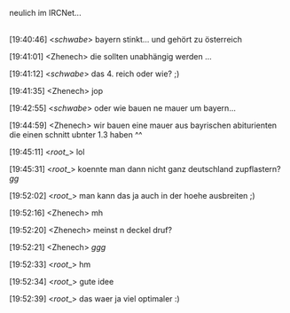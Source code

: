 <html><body><p>neulich im IRCNet...<br>

<br>

[19:40:46] &lt;_schwabe_&gt; bayern stinkt... und gehört zu österreich<br>

[19:41:01] &lt;Zhenech&gt; die sollten unabhängig werden ...<br>

[19:41:12] &lt;_schwabe_&gt; das 4. reich oder wie? ;)<br>

[19:41:35] &lt;Zhenech&gt; jop<br>

[19:42:55] &lt;_schwabe_&gt; oder wie bauen ne mauer um bayern...<br>

[19:44:59] &lt;Zhenech&gt; wir bauen eine mauer aus bayrischen abiturienten die einen schnitt ubnter 1.3 haben ^^<br>

[19:45:11] &lt;_root__&gt; lol<br>

[19:45:31] &lt;_root__&gt; koennte man dann nicht ganz deutschland zupflastern? *gg*<br>

[19:52:02] &lt;_root__&gt; man kann das ja auch in der hoehe ausbreiten ;)<br>

[19:52:16] &lt;Zhenech&gt; mh<br>

[19:52:20] &lt;Zhenech&gt; meinst n deckel druf?<br>

[19:52:21] &lt;Zhenech&gt; *ggg*<br>

[19:52:33] &lt;_root__&gt; hm<br>

[19:52:34] &lt;_root__&gt; gute idee<br>

[19:52:39] &lt;_root__&gt; das waer ja viel optimaler :)</p></body></html>